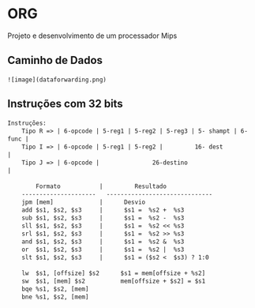 # ORG
Projeto e desenvolvimento de um processador Mips

##  Caminho de Dados
    
    ![image](dataforwarding.png)

## Instruções com 32 bits
    
    Instruções:
        Tipo R => | 6-opcode | 5-reg1 | 5-reg2 | 5-reg3 | 5- shampt | 6-func |
        Tipo I => | 6-opcode | 5-reg1 | 5-reg2 |         16- dest            |
        Tipo J => | 6-opcode |               26-destino                      |
    
            Formato           |         Resultado
        ---------------------   ------------------------------
        jpm [mem]             |      Desvio
        add $s1, $s2, $s3     |      $s1 =  %s2 +  %s3
        sub $s1, $s2, $s3     |      $s1 =  %s2 -  %s3
        sll $s1, $s2, $s3     |      $s1 =  %s2 << %s3
        srl $s1, $s2, $s3     |      $s1 =  %s2 >> %s3
        and $s1, $s2, $s3     |      $s1 =  %s2 &  %s3
        or  $s1, $s2, $s3     |      $s1 =  %s2 |  %s3
        slt $s1, $s2, $s3     |      $s1 = ($s2 <  $s3) ? 1:0

        lw  $s1, [offsize] $s2      $s1 = mem[offsize + %s2]
        sw  $s1, [mem] $s2          mem[offsize + $s2] = $s1
        bqe %s1, $s2, [mem]         
        bne %s1, $s2, [mem]    